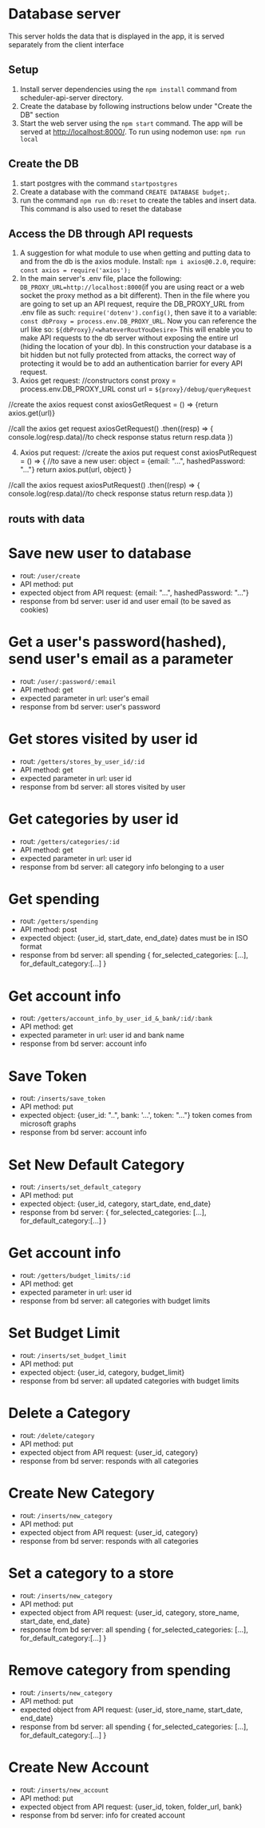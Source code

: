 # Database server
 This server holds the data that is displayed in the app, it is served separately from the client interface

## Setup
1. Install server dependencies using the `npm install` command from scheduler-api-server directory.
2. Create the database by following instructions below under "Create the DB" section 
3. Start the web server using the `npm start` command. The app will be served at <http://localhost:8000/>. To run using nodemon use: `npm run local`

## Create the DB
1. start postgres with the command `startpostgres`
2. Create a database with the command `CREATE DATABASE budget;`.
3. run the command `npm run db:reset` to create the tables and insert data. This command is also used to reset the database

## Access the DB through API requests
1. A suggestion for what module to use when getting and putting data to and from the db is the axios module. Install: `npm i axios@0.2.0`, require: `const axios = require('axios');`
2. In the main server's .env file, place the following: `DB_PROXY_URL=http://localhost:8000`(if you are using react or a web socket the proxy method as a bit different). 
  Then in the file where you are going to set up an API request, require the DB_PROXY_URL from .env file as such: `require('dotenv').config()`, then save it to a variable: `const dbProxy = process.env.DB_PROXY_URL`. Now you can reference the url like so: `${dbProxy}/<whateverRoutYouDesire>`
  This will enable you to make API requests to the db server without exposing the entire url (hiding the location of your db). In this construction your database is a bit hidden but not fully protected from attacks, the correct way of protecting it would be to add an authentication barrier for every API request.
3. Axios get request:
  //constructors
  const proxy = process.env.DB_PROXY_URL
  const url = `${proxy}/debug/queryRequest`

  //create the axios request
  const axiosGetRequest = () => {return axios.get(url)}

  //call the axios get request
  axiosGetRequest()
  .then((resp) => {
    console.log(resp.data)//to check response status
    return resp.data
  })

4. Axios put request:
  //create the axios put request
  const axiosPutRequest = () => {
  //to save a new user: object = {email: "...", hashedPassword: "..."}
  return axios.put(url, object)
  }

  //call the axios request
  axiosPutRequest()
    .then((resp) => {
    console.log(resp.data)//to check response status
    return resp.data
  })

## routs with data

  # Save new user to database
  - rout: `/user/create`
  - API method: put
  - expected object from API request: {email: "...", hashedPassword: "..."}
  - response from bd server: user id and user email (to be saved as cookies)

  # Get a user's password(hashed), send user's email as a parameter
  - rout: `/user/:password/:email`
  - API method: get
  - expected parameter in url: user's email
  - response from bd server: user's password

  # Get stores visited by user id
  - rout: `/getters/stores_by_user_id/:id`
  - API method: get
  - expected parameter in url: user id
  - response from bd server: all stores visited by user

  # Get categories by user id
  - rout: `/getters/categories/:id`
  - API method: get
  - expected parameter in url: user id
  - response from bd server: all category info belonging to a user
  
  # Get spending
  - rout: `/getters/spending`
  - API method: post
  - expected object: {user_id, start_date, end_date} dates must be in ISO format
  - response from bd server: all spending  { for_selected_categories: [...], for_default_category:[...] }

  # Get account info
  - rout: `/getters/account_info_by_user_id_&_bank/:id/:bank`
  - API method: get
  - expected parameter in url: user id and bank name
  - response from bd server: account info

  # Save Token
  - rout: `/inserts/save_token`
  - API method: put
  - expected object: {user_id: "..", bank: '...', token: "..."}
  token comes from microsoft graphs
  - response from bd server: account info

  # Set New Default Category
  - rout: `/inserts/set_default_category`
  - API method: put
  - expected object: {user_id, category, start_date, end_date}
  - response from bd server: { for_selected_categories: [...], for_default_category:[...] }

   # Get account info
  - rout: `/getters/budget_limits/:id`
  - API method: get
  - expected parameter in url: user id
  - response from bd server: all categories with budget limits

  # Set Budget Limit
  - rout: `/inserts/set_budget_limit`
  - API method: put
  - expected object: {user_id, category, budget_limit}
  - response from bd server: all updated categories with budget limits

  # Delete a Category
  - rout: `/delete/category`
  - API method: put
  - expected object from API request: {user_id, category}
  - response from bd server: responds with all categories

  # Create New Category
  - rout: `/inserts/new_category`
  - API method: put
  - expected object from API request: {user_id, category}
  - response from bd server: responds with all categories

  # Set a category to a store
  - rout: `/inserts/new_category`
  - API method: put
  - expected object from API request: {user_id, category, store_name, start_date, end_date}
  - response from bd server: all spending { for_selected_categories: [...], for_default_category:[...] }

   # Remove category from spending
  - rout: `/inserts/new_category`
  - API method: put
  - expected object from API request: {user_id, store_name, start_date, end_date}
  - response from bd server: all spending { for_selected_categories: [...], for_default_category:[...] }

  # Create New Account
  - rout: `/inserts/new_account`
  - API method: put
  - expected object from API request: {user_id, token, folder_url, bank}
  - response from bd server: info for created account